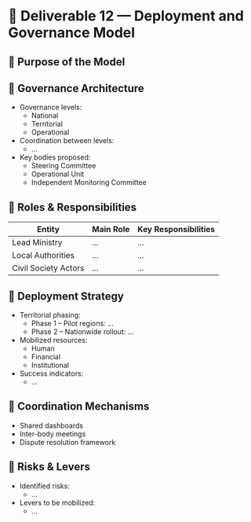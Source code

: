 # 📘 Deliverable 12 — Deployment and Governance Model

## 🔹 Purpose of the Model

<!-- Define the objectives of the proposed governance model -->

## 🔹 Governance Architecture

- Governance levels:
  - National
  - Territorial
  - Operational
- Coordination between levels:
  - ...
- Key bodies proposed:
  - Steering Committee
  - Operational Unit
  - Independent Monitoring Committee

## 🔹 Roles & Responsibilities

| Entity              | Main Role                                  | Key Responsibilities                          |
|---------------------|---------------------------------------------|------------------------------------------------|
| Lead Ministry       | ...                                         | ...                                            |
| Local Authorities   | ...                                         | ...                                            |
| Civil Society Actors| ...                                         | ...                                            |

## 🔹 Deployment Strategy

- Territorial phasing:
  - Phase 1 – Pilot regions: ...
  - Phase 2 – Nationwide rollout: ...
- Mobilized resources:
  - Human
  - Financial
  - Institutional
- Success indicators:
  - ...

## 🔹 Coordination Mechanisms

- Shared dashboards
- Inter-body meetings
- Dispute resolution framework

## 🔹 Risks & Levers

- Identified risks:
  - ...
- Levers to be mobilized:
  - ...

